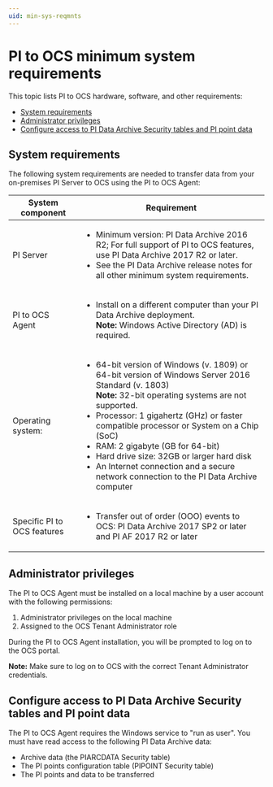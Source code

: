 ```yaml
---
uid: min-sys-reqmnts
---
```


# PI to OCS minimum system requirements

This topic lists PI to OCS hardware, software, and other requirements:

* [System requirements](#system-requirements)
* [Administrator privileges](#administrator-privileges)
* [Configure access to PI Data Archive Security tables and PI point data](#configure-access-to-pi-data-archive-security-tables-and-pi-point-data)

## System requirements

The following system requirements are needed to transfer data from your on-premises PI Server to OCS using the PI to OCS Agent:

| System component | Requirement |
| ------------- | ----------------- |
| PI Server | <ul><li>Minimum version: PI Data Archive 2016 R2; For full support of PI to OCS features, use PI Data Archive 2017 R2 or later.</li><li>See the PI Data Archive release notes for all other minimum system requirements.</li></ul> |
| PI to OCS Agent | <ul><li> Install on a different computer than your PI Data Archive deployment.<br>**Note:** Windows Active Directory (AD) is required.</li>|
|Operating system: |<ul><li>64-bit version of Windows (v. 1809) or 64-bit version of Windows Server 2016 Standard (v. 1803)<br>**Note:** 32-bit operating systems are not supported.</li><li>Processor: 1 gigahertz (GHz) or faster compatible processor or System on a Chip (SoC)</li><li>RAM: 2 gigabyte (GB for 64-bit)</li><li>Hard drive size: 32GB or larger hard disk</li><li>An Internet connection and a secure network connection to the PI Data Archive computer</li></ul> |
| Specific PI to OCS features | <ul><li>Transfer out of order (OOO) events to OCS: PI Data Archive 2017 SP2 or later and PI AF 2017 R2 or later |

## Administrator privileges

The PI to OCS Agent must be installed on a local machine by a user account with the following permissions: 

1.	Administrator privileges on the local machine
2.	Assigned to the OCS Tenant Administrator role

During the PI to OCS Agent installation, you will be prompted to log on to the OCS portal. 

**Note:** Make sure to log on to OCS with the correct Tenant Administrator credentials. 

## Configure access to PI Data Archive Security tables and PI point data

The PI to OCS Agent requires the Windows service to "run as user". You must have read access to the following PI Data Archive data:

* Archive data (the PIARCDATA Security table)
* The PI points configuration table (PIPOINT Security table)
* The PI points and data to be transferred